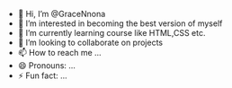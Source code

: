 - 👋 Hi, I’m @GraceNnona
- 👀 I’m interested in becoming the best version of myself
- 🌱 I’m currently learning course like HTML,CSS etc.
- 💞️ I’m looking to collaborate on projects
- 📫 How to reach me ...
- 😄 Pronouns: ...
- ⚡ Fun fact: ...

<!---
GraceNnona/GraceNnona is a ✨ special ✨ repository because its `README.md` (this file) appears on your GitHub profile.
You can click the Preview link to take a look at your changes.
--->
